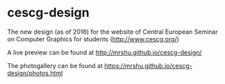 # cescg-design

The new design (as of 2016) for the website of Central European Seminar on
Computer Graphics for students (http://www.cescg.org/)

A live preview can be found at http://mrshu.github.io/cescg-design/

The photogallery can be found at https://mrshu.github.io/cescg-design/photos.html
